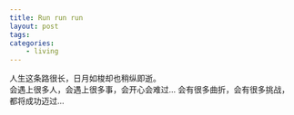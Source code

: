 ```yaml
---
title: Run run run
layout: post
tags:
categories:
    - living
---
```


人生这条路很长，日月如梭却也稍纵即逝。   
会遇上很多人，会遇上很多事，会开心会难过...
会有很多曲折，会有很多挑战，都将成功迈过...
